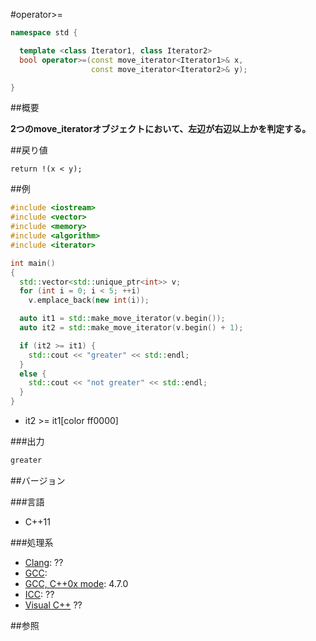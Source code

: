 #operator>=
```cpp
namespace std {

  template <class Iterator1, class Iterator2>
  bool operator>=(const move_iterator<Iterator1>& x,
                  const move_iterator<Iterator2>& y);

}
```

##概要

<b>2つのmove_iteratorオブジェクトにおいて、左辺が右辺以上かを判定する。</b>



##戻り値

`return !(x < y);`

##例

```cpp
#include <iostream>
#include <vector>
#include <memory>
#include <algorithm>
#include <iterator>

int main()
{
  std::vector<std::unique_ptr<int>> v;
  for (int i = 0; i < 5; ++i)
    v.emplace_back(new int(i));

  auto it1 = std::make_move_iterator(v.begin());
  auto it2 = std::make_move_iterator(v.begin() + 1);

  if (it2 >= it1) {
    std::cout << "greater" << std::endl;
  }
  else {
    std::cout << "not greater" << std::endl;
  }
}
```
* it2 >= it1[color ff0000]

###出力

```cpp
greater
```

##バージョン


###言語


- C++11



###処理系

- [Clang](/implementation#clang.md): ??
- [GCC](/implementation#gcc.md): 
- [GCC, C++0x mode](/implementation#gcc.md): 4.7.0
- [ICC](/implementation#icc.md): ??
- [Visual C++](/implementation#visual_cpp.md) ??



##参照


